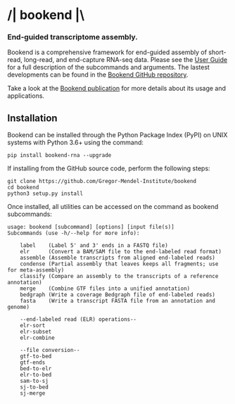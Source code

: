 # /| bookend |\\  
### End-guided transcriptome assembly.  
Bookend is a comprehensive framework for end-guided assembly of short-read, long-read, and end-capture RNA-seq data.
Please see the [User Guide](Bookend_User_Guide.pdf) for a full description of the subcommands and arguments.
The lastest developments can be found in the [Bookend GitHub repository](https://github.com/Gregor-Mendel-Institute/bookend).

Take a look at the [Bookend publication](https://genomebiology.biomedcentral.com/articles/10.1186/s13059-022-02700-3) for more details about its usage and applications.

## Installation  
Bookend can be installed through the Python Package Index (PyPI) on UNIX systems with Python 3.6+ using the command:
```
pip install bookend-rna --upgrade
```

If installing from the GitHub source code, perform the following steps:
```
git clone https://github.com/Gregor-Mendel-Institute/bookend
cd bookend
python3 setup.py install
```

Once installed, all utilities can be accessed on the command as bookend subcommands:  
  
    usage: bookend [subcommand] [options] [input file(s)]
    Subcommands (use -h/--help for more info):
    
        label    (Label 5' and 3' ends in a FASTQ file)
        elr      (Convert a BAM/SAM file to the end-labeled read format)
        assemble (Assemble transcripts from aligned end-labeled reads)
        condense (Partial assembly that leaves keeps all fragments; use for meta-assembly)
        classify (Compare an assembly to the transcripts of a reference annotation)
        merge    (Combine GTF files into a unified annotation)
        bedgraph (Write a coverage Bedgraph file of end-labeled reads)
        fasta    (Write a transcript FASTA file from an annotation and genome)
    
        --end-labeled read (ELR) operations--
        elr-sort
        elr-subset
        elr-combine
        
        --file conversion--
        gtf-to-bed
        gtf-ends
        bed-to-elr
        elr-to-bed
        sam-to-sj
        sj-to-bed
        sj-merge  
